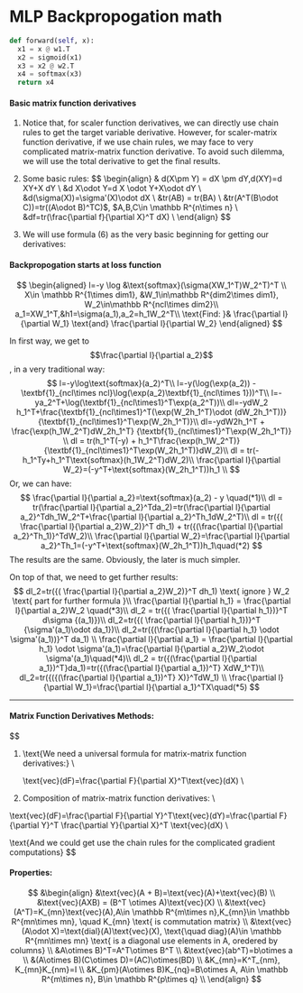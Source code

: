 #  MLP Backpropogation math

~~~python
def forward(self, x):
  x1 = x @ w1.T
  x2 = sigmoid(x1)
  x3 = x2 @ w2.T
  x4 = softmax(x3)
  return x4
~~~



#### Basic matrix function derivatives

1. Notice that, for scaler function derivatives, we can directly use chain rules to get the target variable derivative. However, for scaler-matrix function derivative, if we use chain rules, we may face to very complicated matrix-matrix function derivative. To avoid such dilemma, we will use the total derivative to get the final results.

2. Some basic rules:
   $$
   \begin{align}
   & d(X\pm Y) = dX \pm dY,d(XY)=d XY+X dY \\
   &d X\odot Y=d X \odot Y+X\odot dY \\
   &d(\sigma(X))=\sigma'(X)\odot dX \\
   &tr(AB) = tr(BA) \\
   &tr(A^T(B\odot C))=tr((A\odot B)^TC)$, $A,B,C\in \mathbb R^{n\times n} \\
   &df=tr(\frac{\partial f}{\partial X}^T dX) \\
   \end{align}
   $$
   

3. We will use formula (6) as the very basic beginning for getting our derivatives:



#### Backpropogation starts at loss function

$$
\begin{aligned}
l=-y \log &\text{softmax}(\sigma(XW_1^T)W_2^T)^T \\
X\in \mathbb R^{1\times dim1}, &W_1\in\mathbb R^{dim2\times dim1}, W_2\in\mathbb R^{ncl\times dim2}\\
a_1=XW_1^T,&h1=\sigma(a_1),a_2=h_1W_2^T\\
\text{Find: }& \frac{\partial l}{\partial W_1} \text{and} \frac{\partial l}{\partial W_2}
\end{aligned}
$$




In first way, we get to $$\frac{\partial l}{\partial a_2}$$, in a very traditional way:
$$
l=-y\log\text{softmax}(a_2)^T\\
l=-y(\log(\exp(a_2)) - \textbf{1}_{ncl\times ncl}\log(\exp(a_2)\textbf{1}_{ncl\times 1}))^T\\
l=-ya_2^T+\log(\textbf{1}_{ncl\times1}^T\exp(a_2^T))\\
dl=-ydW_2 h_1^T+\frac{\textbf{1}_{ncl\times1}^T(\exp(W_2h_1^T)\odot (dW_2h_1^T))}{\textbf{1}_{ncl\times1}^T\exp(W_2h_1^T)}\\
dl=-ydW2h_1^T + 
\frac{\exp(h_1W_2^T)dW_2h_1^T}  {\textbf{1}_{ncl\times1}^T\exp(W_2h_1^T)} \\
dl = tr(h_1^T(-y) + h_1^T\frac{\exp(h_1W_2^T)}{\textbf{1}_{ncl\times1}^T\exp(W_2h_1^T)}dW_2)\\
dl = tr(-h_1^Ty+h_1^T\text{softmax}(h_1W_2^T)dW_2)\\
\frac{\partial l}{\partial W_2}=(-y^T+\text{softmax}(W_2h_1^T))h_1 \\
$$
Or, we can have:
$$
\frac{\partial l}{\partial a_2}=\text{softmax}(a_2) - y \quad(*1)\\
dl = tr(\frac{\partial l}{\partial a_2}^Tda_2)=tr(\frac{\partial l}{\partial a_2}^Tdh_1W_2^T+\frac{\partial l}{\partial a_2}^Th_1dW_2^T)\\
dl = tr({( \frac{\partial l}{\partial a_2}W_2)}^T dh_1) + tr({(\frac{\partial l}{\partial a_2}^Th_1)}^TdW_2)\\
\frac{\partial l}{\partial W_2}=\frac{\partial l}{\partial a_2}^Th_1=(-y^T+\text{softmax}(W_2h_1^T))h_1\quad(*2)
$$
The results are the same. Obviously, the later is much simpler.



On top of that, we need to get further results:
$$
dl_2=tr({( \frac{\partial l}{\partial a_2}W_2)}^T dh_1) \text{  ignore } W_2 \text{ part for further formula }\\
\frac{\partial l}{\partial h_1} = \frac{\partial l}{\partial a_2}W_2 \quad(*3)\\
dl_2 = tr({( \frac{\partial l}{\partial h_1})}^T d\sigma {(a_1)})\\
dl_2=tr({( \frac{\partial l}{\partial h_1})}^T {\sigma'(a_1)\odot da_1})\\
dl_2=tr({(\frac{\partial l}{\partial h_1} \odot \sigma'(a_1))}^T da_1) \\
\frac{\partial l}{\partial a_1} = \frac{\partial l}{\partial h_1} \odot \sigma'(a_1)=\frac{\partial l}{\partial a_2}W_2\odot \sigma'(a_1)\quad(*4)\\
dl_2 = tr({(\frac{\partial l}{\partial a_1})^T}da_1)=tr({(\frac{\partial l}{\partial a_1})^T} XdW_1^T)\\
dl_2=tr({({(\frac{\partial l}{\partial a_1})^T} X)}^TdW_1) \\
\frac{\partial l}{\partial W_1}=\frac{\partial l}{\partial a_1}^TX\quad(*5)
$$

-------

#### Matrix Function Derivatives Methods:

$$
1. \text{We need a universal formula for matrix-matrix function derivatives:} \\

   \text{vec}(dF)=\frac{\partial F}{\partial X}^T\text{vec}(dX) \\

2. Composition of matrix-matrix function derivatives: \\

  \text{vec}(dF)=\frac{\partial F}{\partial Y}^T\text{vec}(dY)=\frac{\partial F}{\partial Y}^T \frac{\partial Y}{\partial X}^T \text{vec}(dX) \\

\text{And we could get use the chain rules for the complicated gradient computations}
$$

#### Properties:

$$
&\begin{align}
&\text{vec}(A + B)=\text{vec}(A)+\text{vec}(B) \\
&\text{vec}(AXB) = (B^T \otimes A)\text{vec}(X) \\
&\text{vec}(A^T)=K_{mn}\text{vec}(A),A\in \mathbb R^{m\times n},K_{mn}\in \mathbb R^{mn\times mn}, \quad K_{mn} \text{  is commutation matrix} \\
&\text{vec}(A\odot X)=\text{dial}(A)\text{vec}(X), \text{\quad diag}(A)\in \mathbb R^{mn\times mn} \text{  is a diagonal use elements in A, oredered by columns} \\
&A\otimes B)^T=A^T\otimes B^T \\
&\text{vec}(ab^T)=b\otimes a \\
&(A\otimes B)(C\otimes D)=(AC)\otimes(BD) \\
&K_{mn}=K^T_{nm}, K_{mn}K_{nm}=I \\
&K_{pm}(A\otimes B)K_{nq}=B\otimes A, A\in \mathbb R^{m\times n}, B\in \mathbb R^{p\times q} \\
\end{align}
$$





















